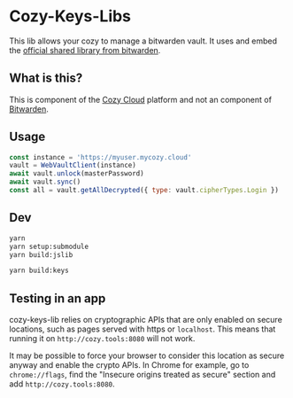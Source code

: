 # Cozy-Keys-Libs

This lib allows your cozy to manage a bitwarden vault. It uses and embed the [official shared library from bitwarden](https://github.com/bitwarden/jslib).

## What is this?

This is component of the [Cozy Cloud](https://cozy.io) platform and not an component of [Bitwarden](https://bitwarden.com/).

## Usage

```javascript
const instance = 'https://myuser.mycozy.cloud'
vault = WebVaultClient(instance)
await vault.unlock(masterPassword)
await vault.sync()
const all = vault.getAllDecrypted({ type: vault.cipherTypes.Login })
```

## Dev

```sh
yarn
yarn setup:submodule
yarn build:jslib

yarn build:keys
```

## Testing in an app

cozy-keys-lib relies on cryptographic APIs that are only enabled on secure locations, such as pages served with https or `localhost`. This means that running it on `http://cozy.tools:8080` will not work.

It may be possible to force your browser to consider this location as secure anyway and enable the crypto APIs. In Chrome for example, go to `chrome://flags`, find the "Insecure origins treated as secure" section and add `http://cozy.tools:8080`.
